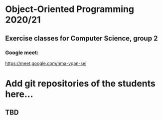 # Object-Oriented Programming 2020/21
## Exercise classes for Computer Science, group 2

### Google meet:
https://meet.google.com/nma-vqan-sej

# Add git repositories of the students here...
## TBD
